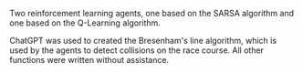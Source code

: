 Two reinforcement learning agents, one based on the SARSA algorithm and one
based on the Q-Learning algorithm. 

ChatGPT was used to created the Bresenham's line algorithm, which is used
by the agents to detect collisions on the race course. All other functions
were written without assistance.
